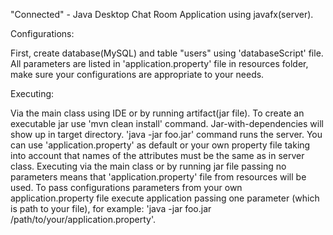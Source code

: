 
"Connected" - Java Desktop Chat Room Application using javafx(server).

Configurations:

First, create database(MySQL) and table "users" using 'databaseScript' file.
All parameters are listed in 'application.property' file in resources folder, make sure your configurations are appropriate to your needs.

Executing:

Via the main class using IDE or by running artifact(jar file).
To create an executable jar use 'mvn clean install' command.
Jar-with-dependencies will show up in target directory.
'java -jar foo.jar' command runs the server.
You can use 'application.property' as default or your own property file taking into account that names of the attributes must be the same as
in server class. Executing via the main class or by running jar file passing no parameters means that 'application.property' file from resources will be used. To pass configurations parameters from your own application.property file execute application passing one parameter (which is path to your file), for example: 'java -jar foo.jar /path/to/your/application.property'.
